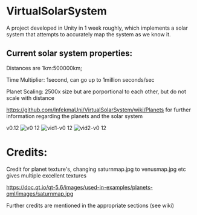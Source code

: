 # VirtualSolarSystem
A project developed in Unity in 1 week roughly, which implements a solar system that attempts to accurately map the system as we know it.

## Current solar system properties:

Distances are 1km:500000km;

Time Multiplier: 1second, can go up to 1million seconds/sec

Planet Scaling: 2500x size but are porportional to each other, but do not scale with distance


https://github.com/InfekmaUni/VirtualSolarSystem/wiki/Planets for further information regarding the planets and the solar system

v0.12
![v0 12](https://user-images.githubusercontent.com/9573054/30302436-dd63246c-9758-11e7-8dc1-f9161f17dfda.jpg)
![vid1-v0 12](https://user-images.githubusercontent.com/9573054/30302508-6e53bf4a-9759-11e7-816a-0c80f59da3ff.gif)
![vid2-v0 12](https://user-images.githubusercontent.com/9573054/30302509-6e55bbe2-9759-11e7-870e-b008fe10ae4c.gif)

# Credits:

Credit for planet texture's, changing saturnmap.jpg to venusmap.jpg etc gives multiple excellent textures

https://doc.qt.io/qt-5.6/images/used-in-examples/planets-qml/images/saturnmap.jpg

Further credits are mentioned in the appropriate sections (see wiki)

